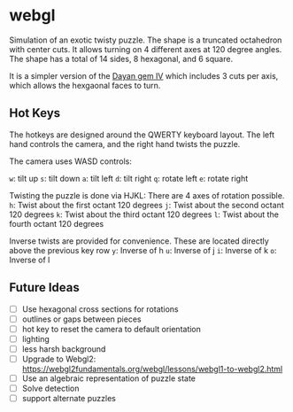 # webgl

Simulation of an exotic twisty puzzle. The shape is a truncated octahedron with center cuts. It allows turning on 4 different axes at 120 degree angles. 
The shape has a total of 14 sides, 8 hexagonal, and 6 square. 

It is a simpler version of the [Dayan gem IV](https://twistypuzzles.com/cgi-bin/puzzle.cgi?pkey=2811) which includes 3 cuts per axis, which allows the hexgaonal faces to turn. 

## Hot Keys
The hotkeys are designed around the QWERTY keyboard layout. 
The left hand controls the camera, and the right hand twists the puzzle.

The camera uses WASD controls:

`w`: tilt up
`s`: tilt down 
`a`: tilt left
`d`: tilt right
`q`: rotate left
`e`: rotate right

Twisting the puzzle is done via HJKL:
There are 4 axes of rotation possible.
`h`: Twist about the first octant 120 degrees
`j`: Twist about the second octant 120 degrees
`k`: Twist about the third octant 120 degrees
`l`: Twist about the fourth octant 120 degrees

Inverse twists are provided for convenience. These are located directly above the previous key row
`y`: Inverse of h
`u`: Inverse of j
`i`: Inverse of k
`o`: Inverse of l


## Future Ideas
- [ ] Use hexagonal cross sections for rotations
- [ ] outlines or gaps between pieces
- [ ] hot key to reset the camera to default orientation
- [ ] lighting
- [ ] less harsh background
- [ ] Upgrade to Webgl2: https://webgl2fundamentals.org/webgl/lessons/webgl1-to-webgl2.html
- [ ] Use an algebraic representation of puzzle state
- [ ] Solve detection
- [ ] support alternate puzzles
